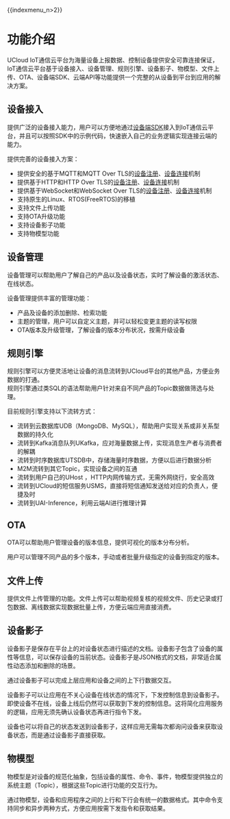 {{indexmenu_n>2}}


# 功能介绍

UCloud IoT通信云平台为海量设备上报数据、控制设备提供安全可靠连接保证，IoT通信云平台基于设备接入、设备管理、规则引擎、设备影子、物模型、文件上传、OTA、设备端SDK、云端API等功能提供一个完整的从设备到平台到应用的解决方案。


## 设备接入

提供广泛的设备接入能力，用户可以方便地通过[设备端SDK](../device_develop_guide/c_sdk_example/csdkquickstart)接入到IoT通信云平台，并且可以按照SDK中的示例代码，快速嵌入自己的业务逻辑实现连接云端的能力。 

提供完善的设备接入方案：

- 提供安全的基于MQTT和MQTT Over TLS的[设备注册](../device_develop_guide/authenticate_devices/what_is_authenticate_devices)、[设备连接](../device_develop_guide/connecting_devices)机制
- 提供基于HTTP和HTTP Over TLS的[设备注册](../device_develop_guide/authenticate_devices/what_is_authenticate_devices)、[设备连接](../device_develop_guide/connecting_devices)机制
- 提供基于WebSocket和WebSocket Over TLS的[设备注册](../device_develop_guide/authenticate_devices/what_is_authenticate_devices)、[设备连接](../device_develop_guide/connecting_devices)机制
- 支持原生的Linux、RTOS(FreeRTOS)的移植
- 支持文件上传功能
- 支持OTA升级功能
- 支持设备影子功能
- 支持物模型功能



## 设备管理

设备管理可以帮助用户了解自己的产品以及设备状态，实时了解设备的激活状态、在线状态。

设备管理提供丰富的管理功能：

- 产品及设备的添加删除、检索功能
- 主题的管理，用户可以自定义主题，并可以轻松变更主题的读写权限
- OTA版本及升级管理，了解设备的版本分布状况，按需升级设备



## 规则引擎

规则引擎可以方便灵活地让设备的消息流转到UCloud平台的其他产品，方便业务数据的打通。  
规则引擎通过类SQL的语法帮助用户针对来自不同产品的Topic数据做筛选与处理。

目前规则引擎支持以下流转方式：

- 流转到云数据库UDB（MongoDB、MySQL），帮助用户实现关系或非关系型数据的持久化
- 流转到Kafka消息队列UKafka，应对海量数据上传，实现消息生产者与消费者的解耦
- 流转到时序数据库UTSDB中，存储海量时序数据，方便以后进行数据分析
- M2M流转到其它Topic，实现设备之间的互通
- 流转到用户自己的UHost ，HTTP内网传输方式，无需外网绕行，安全高效
- 流转到UCloud的短信服务USMS，直接将短信通知发送给对应的负责人，便捷及时
- 流转到UAI-Inference，利用云端AI进行推理计算



## OTA

OTA可以帮助用户管理设备的版本信息，提供可视化的版本分布分析。

用户可以管理不同产品的多个版本，手动或者批量升级指定的设备到指定的版本。



## 文件上传

提供文件上传管理的功能。文件上传可以帮助视频复核的视频文件、历史记录或打包数据、离线数据实现数据批量上传，方便云端应用直接消费。




## 设备影子

设备影子是保存在平台上的对设备状态进行描述的文档。设备影子包含了设备的属性等信息，可以保存设备的当前状态。设备影子是JSON格式的文档，非常适合属性动态添加和删除的场景。

通过设备影子可以完成上层应用和设备之间的上下行数据交互。

设备影子可以让应用在不关心设备在线状态的情况下，下发控制信息到设备影子。即使设备不在线，设备上线后仍然可以获取到下发的控制信息。这将简化应用服务的逻辑，应用无须先确认设备状态再进行指令下发。

设备也可以将自己的状态发送到设备影子，这样应用无需每次都询问设备来获取设备状态，而是通过设备影子直接获取。



## 物模型

物模型是对设备的规范化抽象，包括设备的属性、命令、事件，物模型提供独立的系统主题（Topic），根据这些Topic进行功能的交互行为。

通过物模型，设备和应用程序之间的上行和下行会有统一的数据格式。其中命令支持同步和异步两种方式，方便应用按需下发指令和获取结果。

